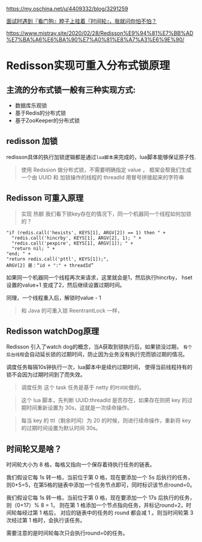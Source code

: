 
<https://my.oschina.net/u/4409332/blog/3291259>

[面试时遇到『看门狗』脖子上挂着『时间轮』，我就问你怕不怕？](https://zhuanlan.zhihu.com/p/120847051)

<https://www.mistray.site/2020/02/28/Redisson%E9%94%81%E7%BB%AD%E7%BA%A6%E6%BA%90%E7%A0%81%E8%A7%A3%E6%9E%90/>

# Redisson实现可重入分布式锁原理

## 主流的分布式锁一般有三种实现方式:

- 数据库乐观锁
- 基于Redis的分布式锁
- 基于ZooKeeper的分布式锁

## redisson 加锁

redisson具体的执行加锁逻辑都是通过`lua脚本`来完成的，lua脚本能够保证原子性.

> 使用 Redssion 做分布式锁，不需要明确指定 value ，
> 框架会帮我们生成一个由 UUID 和 加锁操作的线程的 threadId 用冒号拼接起来的字符串

## Redisson 可重入原理
> 实现 热额
我们看下锁key存在的情况下，同一个机器同一个线程如何加锁的？
```greenplum
"if (redis.call('hexists', KEYS[1], ARGV[2]) == 1) then " +
  "redis.call('hincrby', KEYS[1], ARGV[2], 1); " +
  "redis.call('pexpire', KEYS[1], ARGV[1]); " +
  "return nil; " +
"end; " +
"return redis.call('pttl', KEYS[1]);",
ARGV[2] 是：“id + ":" + threadId”
```

如果同一个机器同一个线程再次来请求，这里就会是1，然后执行hincrby， 
hset设置的value+1 变成了2，然后继续设置过期时间。

同理，一个线程重入后，解锁时value - 1

> 和 Java 的可重入锁 ReentrantLock 一样，

## Redisson watchDog原理

Redisson 引入了watch dog的概念，当A获取到锁执行后，如果锁没过期，
`有个后台线程`会自动延长锁的过期时间，防止因为业务没有执行完而锁过期的情况。

调度任务每隔10s钟执行一次，lua脚本中是续约过期时间，
使得当前线程持有的锁不会因为过期时间到了而失效。

> 调度任务 这个 task 任务是基于 netty 的`时间轮`做的。

> 这个 lua 脚本，先判断 UUID:threadId 是否存在，如果存在则把 key 的过期时间重新设置为 30s，这就是一次续命操作。

> 每当 key 的 ttl（剩余时间）为 20 的时候，则进行续命操作，重新将 key 的过期时间设置为默认时间 30s。

## 时间轮又是啥？

时间轮大小为 8 格，每格又指向一个保存着待执行任务的链表。

我们假设它每 1s 转一格，当前位于第 0 格，现在要添加一个 5s 后执行的任务，
则0+5=5，在第5格的链表中添加一个任务节点即可，同时标识该节点round=0。

我们假设它每 1s 转一格，当前位于第 0 格，现在要添加一个 17s 后执行的任务，则（0+17）% 8 = 1，
则在第 1 格添加一个节点指向任务，并标记round=2，时间轮每经过第 1 格后，
对应的链表中的任务的 round 都会减 1 。则当时间轮第 3 次经过第 1 格时，会执行该任务。

需要注意的是时间轮每次只会执行round=0的任务。